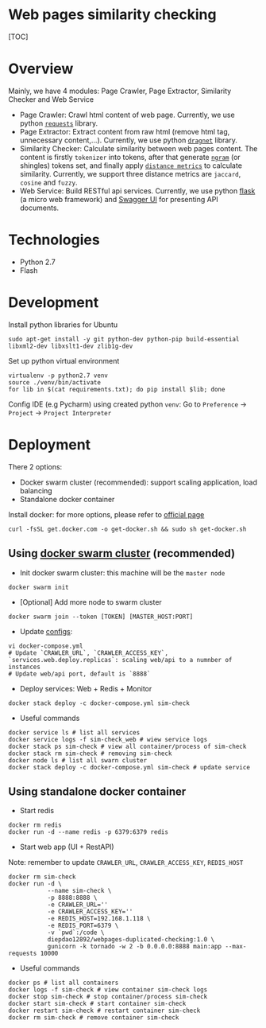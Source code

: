 # Web pages similarity checking

[TOC]

# Overview
Mainly, we have 4 modules: Page Crawler, Page Extractor, Similarity Checker and Web Service
- Page Crawler: Crawl html content of web page. Currently, we use python [`requests`](https://github.com/kennethreitz/requests) library.
- Page Extractor: Extract content from raw html (remove html tag, unnecessary content,...). Currently, we use python [`dragnet`](https://github.com/seomoz/dragnet)  library.
- Similarity Checker: Calculate similarity between web pages content. The content is firstly `tokenizer` into tokens, after that generate [`ngram`](https://en.wikipedia.org/wiki/N-gram) (or shingles) tokens set, and finally apply [`distance metrics`](http://dataaspirant.com/2015/04/11/five-most-popular-similarity-measures-implementation-in-python/) to calculate similarity. Currently, we support three distance metrics are `jaccard`, `cosine` and `fuzzy`.
- Web Service: Build RESTful api services. Currently, we use python [flask](http://flask.pocoo.org/) (a micro web framework) and [Swagger UI](http://swagger.io/) for presenting API documents.

# Technologies
- Python 2.7
- Flash

# Development
Install python libraries for Ubuntu
```shell
sudo apt-get install -y git python-dev python-pip build-essential libxml2-dev libxslt1-dev zlib1g-dev
```
Set up python virtual environment
```shell
virtualenv -p python2.7 venv
source ./venv/bin/activate
for lib in $(cat requirements.txt); do pip install $lib; done
```
Config IDE (e.g Pycharm) using created python `venv`: Go to `Preference` -> `Project` -> `Project Interpreter`

# Deployment
There 2 options:
- Docker swarm cluster (recommended): support scaling application, load balancing
- Standalone docker container

Install docker: for more options, please refer to [official page](https://docs.docker.com/install/linux/docker-ce/ubuntu/)
```shell
curl -fsSL get.docker.com -o get-docker.sh && sudo sh get-docker.sh
```
## Using [docker swarm cluster](https://docs.docker.com/get-started/) (recommended)
- Init docker swarm cluster: this machine will be the `master node`
```shell
docker swarm init
```
- [Optional] Add more node to swarm cluster
```shell
docker swarm join --token [TOKEN] [MASTER_HOST:PORT]
```
- Update [configs](docker-compose.yml):
```shell
vi docker-compose.yml
# Update `CRAWLER_URL`, `CRAWLER_ACCESS_KEY`, `services.web.deploy.replicas`: scaling web/api to a numnber of instances
# Update web/api port, default is `8888`
```
- Deploy services: Web + Redis + Monitor
```shell
docker stack deploy -c docker-compose.yml sim-check
```

- Useful commands
```shell
docker service ls # list all services
docker service logs -f sim-check_web # wiew service logs
docker stack ps sim-check # view all container/process of sim-check
docker stack rm sim-check # removing sim-check
docker node ls # list all swarn cluster
docker stack deploy -c docker-compose.yml sim-check # update service
```
## Using standalone docker container
- Start redis
```shell
docker rm redis
docker run -d --name redis -p 6379:6379 redis
```
- Start web app (UI + RestAPI)

Note: remember to update `CRAWLER_URL`, `CRAWLER_ACCESS_KEY`, `REDIS_HOST`
```shell
docker rm sim-check
docker run -d \
           --name sim-check \
           -p 8888:8888 \
           -e CRAWLER_URL=''
           -e CRAWLER_ACCESS_KEY=''
           -e REDIS_HOST=192.168.1.118 \
           -e REDIS_PORT=6379 \
           -v `pwd`:/code \
           diepdao12892/webpages-duplicated-checking:1.0 \
           gunicorn -k tornado -w 2 -b 0.0.0.0:8888 main:app --max-requests 10000
```

- Useful commands
```shell
docker ps # list all containers
docker logs -f sim-check # view container sim-check logs
docker stop sim-check # stop container/process sim-check
docker start sim-check # start container sim-check
docker restart sim-check # restart container sim-check
docker rm sim-check # remove container sim-check
```
